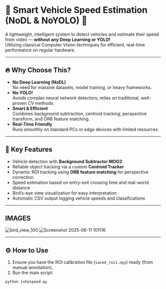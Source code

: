 # 🚦 Smart Vehicle Speed Estimation (NoDL & NoYOLO) 🚦

A lightweight, intelligent system to detect vehicles and estimate their speed from video — **without any Deep Learning or YOLO!**  
Utilizing classical Computer Vision techniques for efficient, real-time performance on regular hardware.

---

## 🔥 Why Choose This?

- **No Deep Learning (NoDL)**  
  No need for massive datasets, model training, or heavy frameworks.  
- **No YOLO!**  
  Avoids complex neural network detectors; relies on traditional, well-proven CV methods.  
- **Smart & Efficient**  
  Combines background subtraction, centroid tracking, perspective transform, and ORB feature matching.  
- **Real-Time Friendly**  
  Runs smoothly on standard PCs or edge devices with limited resources.

---

## 🚗 Key Features

- Vehicle detection with **Background Subtractor MOG2**  
- Reliable object tracking via a custom **Centroid Tracker**  
- Dynamic ROI tracking using **ORB feature matching** for perspective correction  
- Speed estimation based on entry-exit crossing time and real-world distance  
- Bird’s-eye view visualization for easy interpretation  
- Automatic CSV output logging vehicle speeds and classifications

---

## IMAGES
![bird_view_100](https://github.com/user-attachments/assets/55a9d2ea-4e1f-48a4-83f6-b9245a93a6dc)
![Screenshot 2025-06-11 101116](https://github.com/user-attachments/assets/3e44de87-e859-4233-9a52-3e7bdfb228a5)

---

## ⚙️ How to Use

1. Ensure you have the ROI calibration file (`saved_roi1.npy`) ready (from manual annotation).  
2. Run the main script:

```bash
python ishospeed.py


